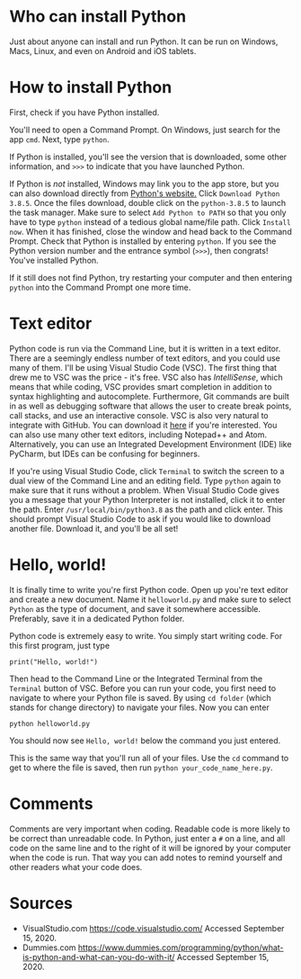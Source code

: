 # Who can install Python
Just about anyone can install and run Python. It can be run on Windows, Macs,
Linux, and even on Android and iOS tablets.  

# How to install Python
First, check if you have Python installed.

You'll need to open a Command Prompt. On Windows, just search for the app `cmd`. Next, type `python`. 

If Python is installed, you'll see the version that is downloaded, some other information, and `>>>` to indicate that you have launched Python.

If Python is *not* installed, Windows may link you to the app store, but you can also download directly from [Python's website.](https://www.python.org/downloads/) Click `Download Python 3.8.5`. Once the files download, double click on the `python-3.8.5` to launch the task manager. Make sure to select `Add Python to PATH` so that you only have to type `python` instead of a tedious global name/file path. Click `Install now`. When it has finished, close the window and head back to the Command Prompt. Check that Python is installed by entering `python`. If you see the Python version number and the entrance symbol (`>>>`), then congrats! You've installed Python.

If it still does not find Python, try restarting your computer and then entering `python` into the Command Prompt one more time.

# Text editor
Python code is run via the Command Line, but it is written in a text editor. There are a seemingly endless number of text editors, and you could use many of them. I'll be using Visual Studio Code (VSC). The first thing that drew me to VSC was the price - it's free. VSC also has *IntelliSense*, which means that while coding, VSC provides smart completion in addition to syntax highlighting and autocomplete. Furthermore, Git commands are built in as well as debugging software that allows the user to create break points, call stacks, and use an interactive console. VSC is also very natural to integrate with GitHub. You can download it [here](https://code.visualstudio.com/download) if you're interested. You can also use many other text editors, including Notepad++ and Atom.
Alternatively, you can use an Integrated Development Environment (IDE) like PyCharm, but IDEs can be confusing for beginners.

If you're using Visual Studio Code, click `Terminal` to switch the screen to a dual view of the Command Line and an editing field. Type `python` again to make sure that it runs without a problem. When Visual Studio Code gives you a message that your Python Interpreter is not installed, click it to enter the path. Enter `/usr/local/bin/python3.8` as the path and click enter. This should prompt Visual Studio Code to ask if you would like to download another file. Download it, and you'll be all set!

# Hello, world!

It is finally time to write you're first Python code. Open up you're text editor and create a new document. Name it `helloworld.py` and make sure to select `Python` as the type of document, and save it somewhere accessible. Preferably, save it in a dedicated Python folder.

Python code is extremely easy to write. You simply start writing code. For this first program, just type
```
print("Hello, world!")
```
Then head to the Command Line or the Integrated Terminal from the `Terminal` button of VSC. Before you can run your code, you first need to navigate to where your Python file is saved. By using `cd folder` (which stands for change directory) to navigate your files. Now you can enter
```
python helloworld.py
```
You should now see `Hello, world!` below the command you just entered.

This is the same way that you'll run all of your files. Use the `cd` command to get to where the file is saved, then run 
`python your_code_name_here.py`.

# Comments
Comments are very important when coding. Readable code is more likely to be correct than unreadable code. In Python, just enter a `#` on a line, and all code on the same line and to the right of it will be ignored by your computer when the code is run. That way you can add notes to remind yourself and other readers what your code does. 

# Sources
* VisualStudio.com https://code.visualstudio.com/ Accessed September 15, 2020.
* Dummies.com https://www.dummies.com/programming/python/what-is-python-and-what-can-you-do-with-it/ Accessed September 15, 2020.
